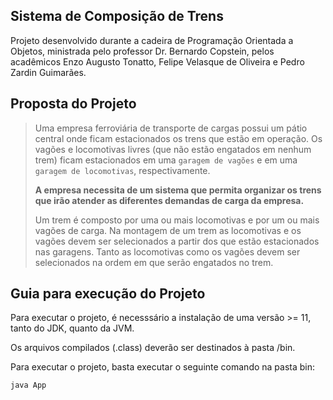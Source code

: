 ## Sistema de Composição de Trens

Projeto desenvolvido durante a cadeira de Programação Orientada a Objetos, ministrada pelo professor Dr. Bernardo Copstein, pelos acadêmicos Enzo Augusto Tonatto, Felipe Velasque de Oliveira e Pedro Zardin Guimarães.

## Proposta do Projeto

> Uma empresa ferroviária de transporte de cargas possui um pátio central onde ficam estacionados os trens que estão em operação. Os vagões e locomotivas livres (que não estão engatados em nenhum trem) ficam estacionados em uma `garagem de vagões` e em uma `garagem de locomotivas`, respectivamente.
>
> **A empresa necessita de um sistema que permita organizar os trens que irão atender as diferentes demandas de carga da empresa.**
>
> Um trem é composto por uma ou mais locomotivas e por um ou mais vagões de carga. Na montagem de um trem as locomotivas e os vagões devem ser selecionados a partir dos que estão estacionados nas garagens. Tanto as locomotivas como os vagões devem ser selecionados na ordem em que serão engatados no trem.
## Guia para execução do Projeto

Para executar o projeto, é necesssário a instalação de uma versão >= 11, tanto do JDK, quanto da JVM.

Os arquivos compilados (.class) deverão ser destinados à pasta /bin.

Para executar o projeto, basta executar o seguinte comando na pasta bin:

```shell
java App
```
